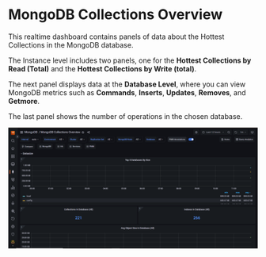 # MongoDB Collections Overview

This realtime dashboard contains panels of data about the Hottest Collections in the MongoDB database.

The Instance level includes two panels, one for the **Hottest Collections by Read (Total)** and the **Hottest Collections by Write (total)**.

The next panel displays data at the **Database Level**, where you can view MongoDB metrics such as **Commands**, **Inserts**, **Updates**, **Removes**, and **Getmore**.

The last panel shows the number of operations in the chosen database.

![!image](../../_images/Mongodb_Collections_Overview.png)
